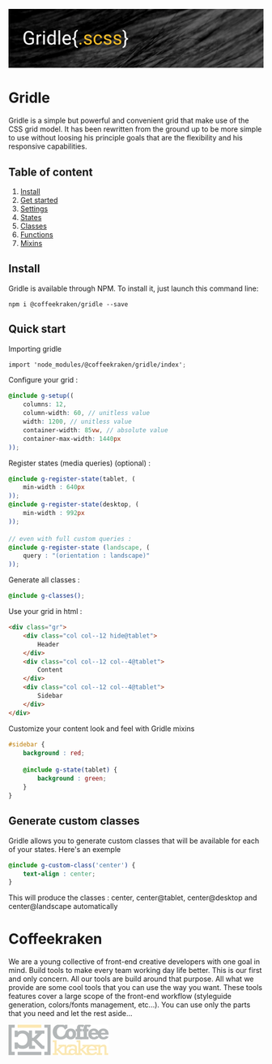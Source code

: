 ![Gridle](.resources/gridle-head.png)

# Gridle

Gridle is a simple but powerful and convenient grid that make use of the CSS grid model. It has been rewritten from the ground up to be more simple to use without loosing his principle goals that are the flexibility and his responsive capabilities.

## Table of content

1. [Install](#install)
2. [Get started](doc/00.get-started.md)
3. [Settings](doc/02.settings.md)
4. [States](doc/02.states.md)
5. [Classes](doc/03.classes.md)
6. [Functions](doc/04.functions.md)
7. [Mixins](doc/05.mixins.md)

<a id="readme-install"></a>
## Install

Gridle is available through NPM. To install it, just launch this command line:

```
npm i @coffeekraken/gridle --save
```

## Quick start

Importing gridle

```scss
import 'node_modules/@coffeekraken/gridle/index';
```

Configure your grid :

```scss
@include g-setup((
	columns: 12,
	column-width: 60, // unitless value
	width: 1200, // unitless value
	container-width: 85vw, // absolute value
	container-max-width: 1440px
));
```

Register states (media queries) (optional) :

```scss
@include g-register-state(tablet, (
	min-width : 640px
));
@include g-register-state(desktop, (
	min-width : 992px
));

// even with full custom queries :
@include g-register-state (landscape, (
	query : "(orientation : landscape)"
));
```

Generate all classes :

```scss
@include g-classes();
```

Use your grid in html :

```html
<div class="gr">
	<div class="col col--12 hide@tablet">
		Header
	</div>
	<div class="col col--12 col--4@tablet">
		Content
	</div>
	<div class="col col--12 col--4@tablet">
		Sidebar
	</div>
</div>
```

Customize your content look and feel with Gridle mixins

```scss
#sidebar {
	background : red;

	@include g-state(tablet) {
		background : green;
	}
}
```

## Generate custom classes

Gridle allows you to generate custom classes that will be available for each of your states. Here's an exemple

```scss
@include g-custom-class('center') {
	text-align : center;
}
```

This will produce the classes : center, center@tablet, center@desktop and center@landscape automatically

# Coffeekraken

We are a young collective of front-end creative developers with one goal in mind. Build tools to make every team working day life better. This is our first and only concern. All our tools are build around that purpose.
All what we provide are some cool tools that you can use the way you want. These tools features cover a large scope of the front-end workflow (styleguide generation, colors/fonts management, etc...). You can use only the parts that you need and let the rest aside...

[![Coffeekraken](.resources/coffeekraken-logo.jpg)](https://coffeekraken.io)
